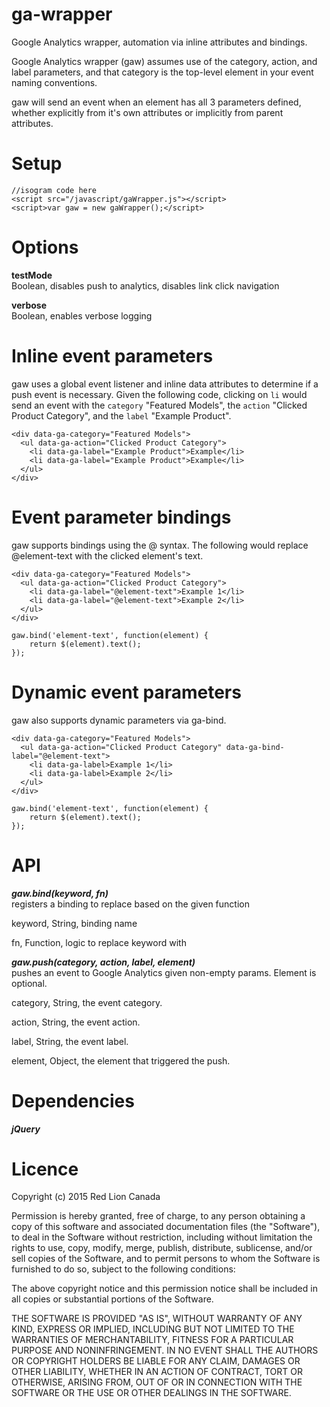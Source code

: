 # ga-wrapper
Google Analytics wrapper, automation via inline attributes and bindings.

Google Analytics wrapper (gaw) assumes use of the category, action, and label parameters, and that category is the top-level element in your event naming conventions.  

gaw will send an event when an element has all 3 parameters defined, whether explicitly from it's own attributes or implicitly from parent attributes.

# Setup  
```
//isogram code here
<script src="/javascript/gaWrapper.js"></script>  
<script>var gaw = new gaWrapper();</script>
```
  
# Options  
**testMode**  
Boolean, disables push to analytics, disables link click navigation  
  
**verbose**  
Boolean, enables verbose logging

# Inline event parameters
gaw uses a global event listener and inline data attributes to determine if a push event is necessary. Given the following code, clicking on `li` would send an event with the `category` "Featured Models", the `action` "Clicked Product Category", and the `label` "Example Product".  
```
<div data-ga-category="Featured Models">
  <ul data-ga-action="Clicked Product Category">
    <li data-ga-label="Example Product">Example</li>
    <li data-ga-label="Example Product">Example</li>
  </ul>
</div>
```  
  
  
# Event parameter bindings
gaw supports bindings using the @ syntax. The following would replace @element-text with the clicked element's text.
  

```
<div data-ga-category="Featured Models">
  <ul data-ga-action="Clicked Product Category">
    <li data-ga-label="@element-text">Example 1</li>
    <li data-ga-label="@element-text">Example 2</li>
  </ul>
</div>
```
```
gaw.bind('element-text', function(element) {
    return $(element).text();
});
```  
  
  
# Dynamic event parameters  
gaw also supports dynamic parameters via ga-bind.

```
<div data-ga-category="Featured Models">
  <ul data-ga-action="Clicked Product Category" data-ga-bind-label="@element-text">
    <li data-ga-label>Example 1</li>
    <li data-ga-label>Example 2</li>
  </ul>
</div>
```
```
gaw.bind('element-text', function(element) {
    return $(element).text();
});
```  
  
  
# API  
***gaw.bind(keyword, fn)***  
registers a binding to replace based on the given function  
  
keyword, String, binding name  
  
fn, Function, logic to replace keyword with  
  
  
***gaw.push(category, action, label, element)***  
pushes an event to Google Analytics given non-empty params. Element is optional.  
  
  
category, String, the event category.  
  
action, String, the event action.  
  
label, String, the event label.  
  
element, Object, the element that triggered the push.  
  
# Dependencies
***jQuery***
  
# Licence  
Copyright (c) 2015 Red Lion Canada

Permission is hereby granted, free of charge, to any person obtaining a copy
of this software and associated documentation files (the "Software"), to deal
in the Software without restriction, including without limitation the rights
to use, copy, modify, merge, publish, distribute, sublicense, and/or sell
copies of the Software, and to permit persons to whom the Software is
furnished to do so, subject to the following conditions:

The above copyright notice and this permission notice shall be included in
all copies or substantial portions of the Software.

THE SOFTWARE IS PROVIDED "AS IS", WITHOUT WARRANTY OF ANY KIND, EXPRESS OR
IMPLIED, INCLUDING BUT NOT LIMITED TO THE WARRANTIES OF MERCHANTABILITY,
FITNESS FOR A PARTICULAR PURPOSE AND NONINFRINGEMENT.  IN NO EVENT SHALL THE
AUTHORS OR COPYRIGHT HOLDERS BE LIABLE FOR ANY CLAIM, DAMAGES OR OTHER
LIABILITY, WHETHER IN AN ACTION OF CONTRACT, TORT OR OTHERWISE, ARISING FROM,
OUT OF OR IN CONNECTION WITH THE SOFTWARE OR THE USE OR OTHER DEALINGS IN
THE SOFTWARE.
